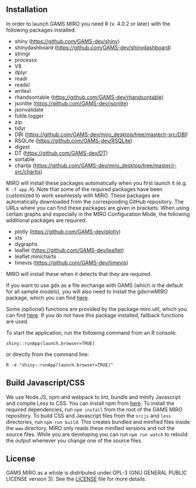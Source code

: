 ## Installation

In order to launch GAMS MIRO you need R (v. 4.0.2 or later) with the following packages installed:

* shiny (https://github.com/GAMS-dev/shiny)
* shinydashboard (https://github.com/GAMS-dev/shinydashboard)
* stringi
* processx
* V8
* dplyr
* readr
* readxl
* writexl
* rhandsontable (https://github.com/GAMS-dev/rhandsontable)
* jsonlite (https://github.com/GAMS-dev/jsonlite)
* jsonvalidate 
* futile.logger
* zip
* tidyr
* DBI (https://github.com/GAMS-dev/miro_desktop/tree/master/r-src/DBI)
* RSQLite (https://github.com/GAMS-dev/RSQLite)
* digest
* DT (https://github.com/GAMS-dev/DT)
* sortable
* chartjs (https://github.com/GAMS-dev/miro_desktop/tree/master/r-src/chartjs)


MIRO will install these packages automatically when you first launch it (e.g. `R -f app.R`). Note that some of the required packages have been customized to work seamlessly with MIRO. These packages are automatically downloaded from the corresponding GitHub repository. The URLs where you can find these packages are given in brackets. When using certain graphs and especially in the MIRO Configuration Mode, the following additional packages are required:

* plotly (https://github.com/GAMS-dev/plotly)
* xts
* dygraphs
* leaflet (https://github.com/GAMS-dev/leaflet)
* leaflet.minicharts
* timevis (https://github.com/GAMS-dev/timevis)

MIRO will install these when it detects that they are required.

If you want to use gdx as a file exchange with GAMS (which is the default for all sample models), you will also need to install the gdxrrwMIRO package, which you can find [here](https://github.com/GAMS-dev/gdxrrw-miro).

Some (optional) functions are provided by the package miro.util, which you can find [here](https://github.com/GAMS-dev/miro.util). If you do not have this package installed, fallback functions are used.

To start the application, run the following command from an R console:
```
shiny::runApp(launch.browser=TRUE)
```
or directly from the command line:
```
R -e "shiny::runApp(launch.browser=TRUE)"
```

## Build Javascript/CSS
We use Node.JS, npm and webpack to lint, bundle and minify Javascript and compile Less to CSS. You can install npm from [here](https://www.npmjs.com/get-npm). 
To install the required dependencies, run `npm install` from the root of the GAMS MIRO repository. To build CSS and Javascript files from the `srcjs` and `less` directories, run `npm run build`. This creates bundled and minified files inside the `www` directory. MIRO only reads these minified versions and not the source files.
While you are developing you can run `npm run watch` to rebuild the output whenever you change one of the source files. 

## License

GAMS MIRO as a whole is distributed under GPL-3 (GNU GENERAL PUBLIC LICENSE version 3). 
See the [LICENSE](LICENSE) file for more details.